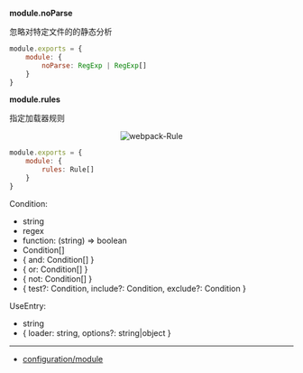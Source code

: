 __module.noParse__

忽略对特定文件的的静态分析

```js
module.exports = {
    module: {
        noParse: RegExp | RegExp[]
    }
}
```

__module.rules__

指定加载器规则

<p align="center"><img src="http://ocv7sq6bh.bkt.clouddn.com/webpack-Rule.svg" alt="webpack-Rule"></p>

```js
module.exports = {
    module: {
        rules: Rule[]
    }
}
```

Condition:

- string
- regex
- function: (string) => boolean
- Condition[]
- { and: Condition[] }
- { or: Condition[] }
- { not: Condition[] }
- { test?: Condition, include?: Condition, exclude?: Condition }

UseEntry:

- string
- { loader: string, options?: string|object }

---

- [configuration/module](https://webpack.js.org/configuration/module/)
